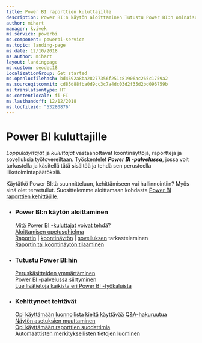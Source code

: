 ```yaml
---
title: Power BI raporttien kuluttajille
description: Power BI:n käytön aloittaminen Tutustu Power BI:n ominaisuuksiin ja toimintoihin ja näet, mitä voit tehdä niiden avulla Power BI:n käyttäjänä tai loppukäyttäjänä.
author: mihart
manager: kvivek
ms.service: powerbi
ms.component: powerbi-service
ms.topic: landing-page
ms.date: 12/10/2018
ms.author: mihart
layout: landingpage
ms.custom: seodec18
LocalizationGroup: Get started
ms.openlocfilehash: bd4592a8ba28277356f251c81906ac265c1759a2
ms.sourcegitcommit: cd85d88fba0d9cc3c7a4dc03d2f35d2bd096759b
ms.translationtype: HT
ms.contentlocale: fi-FI
ms.lasthandoff: 12/12/2018
ms.locfileid: "53280876"
---
```

# <a name="power-bi-for-consumers"></a>Power BI kuluttajille
*Loppukäyttäjät* ja *kuluttajat* vastaanottavat koontinäyttöjä, raportteja ja sovelluksia työtovereiltaan. Työskentelet ***Power BI -palvelussa***, jossa voit tarkastella ja käsitellä tätä sisältöä ja tehdä sen perusteella liiketoimintapäätöksiä.

Käytätkö Power BI:tä suunnitteluun, kehittämiseen vai hallinnointiin? Myös sinä olet tervetullut. Suosittelemme aloittamaan kohdasta [Power BI raporttien kehittäjille](../power-bi-creator-landing.md).

<ul class="panelContent cardsF"> 
              <li> 
                             <div class="cardSize"> 
                                           <div class="cardPadding"> 
                                                          <div class="card"> 
                                                                        <div class="cardText"> 
                                                                                      <h3>Power BI:n käytön aloittaminen</h3> 
                                                                                      <p></p>
                                                                                            <a href="end-user-consumer.md">Mitä Power BI -kuluttajat voivat tehdä?</a><br/> 
                                                                                            <a href="../service-get-started.md">Aloittamisen opetusohjelma</a><br/>
<a href="end-user-report-open.md">Raportin</a> | <a href="end-user-dashboard-open.md">koontinäytön</a> | <a href="end-user-apps.md">sovelluksen</a> tarkasteleminen<br/> 
                                                                                            <!--<a href="end-user-collaborate.md">Collaborate</a><br/> -->
                                                                                            <a href="end-user-subscribe.md">Raportin tai koontinäytön tilaaminen</a><br/> 
                                                                        </div> 
                                                          </div> 
                                           </div> 
                             </div> 
              </li>
              <li> 
                             <div class="cardSize"> 
                                           <div class="cardPadding"> 
                                                          <div class="card"> 
                                                                        <div class="cardText"> 
                                                                                      <h3>Tutustu Power BI:hin</h3> 
                                                                                      <p></p>
                                                                                            <a href="end-user-basic-concepts.md">Peruskäsitteiden ymmärtäminen</a><br/>
                                                                                            <a href="end-user-experience.md">Power BI -palvelussa siirtyminen</a><br/> 
                                                                                            <a href="../power-bi-overview.md">Lue lisätietoja kaikista eri Power BI -työkaluista</a><br/> 
                                                                                            <!--<a href="end-user-faq.md">FAQ: Frequently Asked Questions</a> -->
                                                                        </div> 
                                                          </div> 
                                           </div> 
                             </div> 
              </li>
              <li> 
                             <div class="cardSize"> 
                                           <div class="cardPadding"> 
                                                          <div class="card"> 
                                                                        <div class="cardText"> 
                                                                                      <h3>Kehittyneet tehtävät</h3> 
                                                                                      <p></p>
                                                                                            <a href="end-user-q-and-a.md">Opi käyttämään luonnollista kieltä käyttävää Q&A-hakuruutua</a><br/> 
                                                                                            <a href="end-user-focus.md">Näytön asetuksien muuttaminen</a><br/> 
                                                                                            <a href="end-user-report-filter.md">Opi käyttämään raporttien suodattimia</a><br> 
                                                                                            <a href="end-user-insights.md">Automaattisten merkityksellisten tietojen luominen</a><br/> 
                                                                        </div> 
                                                          </div> 
                                           </div> 
                             </div> 
              </li>
</ul>


